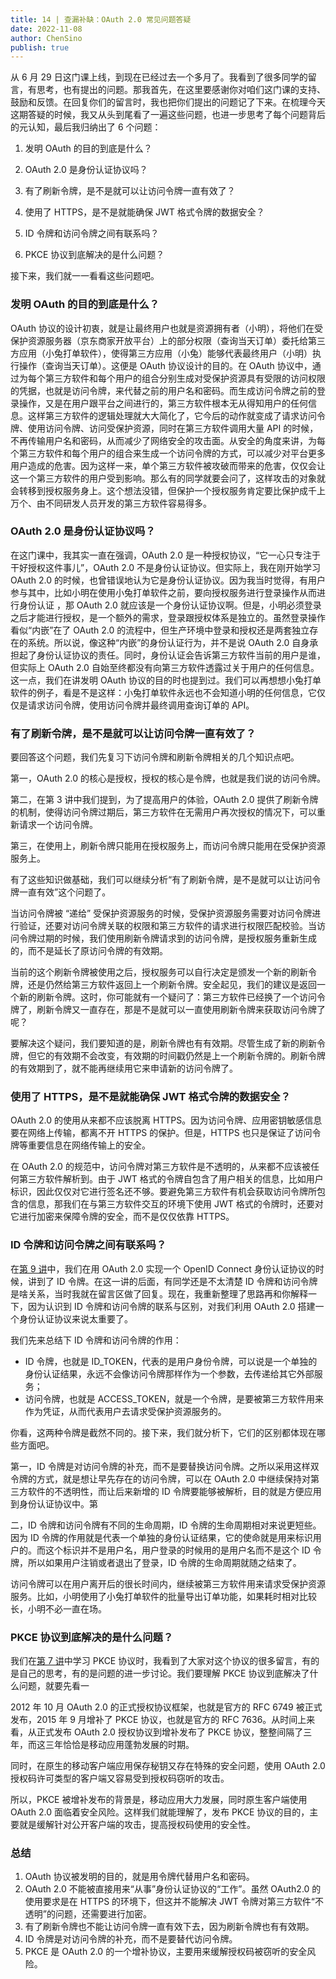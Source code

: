 ```yaml
---
title: 14 | 查漏补缺：OAuth 2.0 常见问题答疑
date: 2022-11-08
author: ChenSino
publish: true
---
```


从 6 月 29 日这门课上线，到现在已经过去一个多月了。我看到了很多同学的留言，有思考，也有提出的问题。那我首先，在这里要感谢你对咱们这门课的支持、鼓励和反馈。在回复你们的留言时，我也把你们提出的问题记了下来。在梳理今天这期答疑的时候，我又从头到尾看了一遍这些问题，也进一步思考了每个问题背后的元认知，最后我归纳出了 6 个问题：

1. 发明 OAuth 的目的到底是什么？

2. OAuth 2.0 是身份认证协议吗？

3. 有了刷新令牌，是不是就可以让访问令牌一直有效了？

4. 使用了 HTTPS，是不是就能确保 JWT 格式令牌的数据安全？

5. ID 令牌和访问令牌之间有联系吗？

6. PKCE 协议到底解决的是什么问题？

接下来，我们就一一看看这些问题吧。

### 发明 OAuth 的目的到底是什么？

OAuth 协议的设计初衷，就是让最终用户也就是资源拥有者（小明），将他们在受保护资源服务器（京东商家开放平台）上的部分权限（查询当天订单）委托给第三方应用（小兔打单软件），使得第三方应用（小兔）能够代表最终用户（小明）执行操作（查询当天订单）。这便是 OAuth 协议设计的目的。在 OAuth 协议中，通过为每个第三方软件和每个用户的组合分别生成对受保护资源具有受限的访问权限的凭据，也就是访问令牌，来代替之前的用户名和密码。而生成访问令牌之前的登录操作，又是在用户跟平台之间进行的，第三方软件根本无从得知用户的任何信息。这样第三方软件的逻辑处理就大大简化了，它今后的动作就变成了请求访问令牌、使用访问令牌、访问受保护资源，同时在第三方软件调用大量 API 的时候，不再传输用户名和密码，从而减少了网络安全的攻击面。从安全的角度来讲，为每个第三方软件和每个用户的组合来生成一个访问令牌的方式，可以减少对平台更多用户造成的危害。因为这样一来，单个第三方软件被攻破而带来的危害，仅仅会让这一个第三方软件的用户受到影响。那么有的同学就要会问了，这样攻击的对象就会转移到授权服务身上。这个想法没错，但保护一个授权服务肯定要比保护成千上万个、由不同研发人员开发的第三方软件容易得多。

### OAuth 2.0 是身份认证协议吗？

在这门课中，我其实一直在强调，OAuth 2.0 是一种授权协议，“它一心只专注于干好授权这件事儿”，OAuth 2.0 不是身份认证协议。但实际上，我在刚开始学习 OAuth 2.0 的时候，也曾错误地认为它是身份认证协议。因为我当时觉得，有用户参与其中，比如小明在使用小兔打单软件之前，要向授权服务进行登录操作从而进行身份认证 ，那 OAuth 2.0 就应该是一个身份认证协议啊。但是，小明必须登录之后才能进行授权，是一个额外的需求，登录跟授权体系是独立的。虽然登录操作看似“内嵌”在了 OAuth 2.0 的流程中，但生产环境中登录和授权还是两套独立存在的系统。所以说，像这种“内嵌”的身份认证行为，并不是说 OAuth 2.0 自身承担起了身份认证协议的责任。同时，身份认证会告诉第三方软件当前的用户是谁，但实际上 OAuth 2.0 自始至终都没有向第三方软件透露过关于用户的任何信息。这一点，我们在讲发明 OAuth 协议的目的时也提到过。我们可以再想想小兔打单软件的例子，看是不是这样：小兔打单软件永远也不会知道小明的任何信息，它仅仅是请求访问令牌，使用访问令牌并最终调用查询订单的 API。

### 有了刷新令牌，是不是就可以让访问令牌一直有效了？

要回答这个问题，我们先复习下访问令牌和刷新令牌相关的几个知识点吧。

第一，OAuth 2.0 的核心是授权，授权的核心是令牌，也就是我们说的访问令牌。

第二，在第 3 讲中我们提到，为了提高用户的体验，OAuth 2.0 提供了刷新令牌的机制，使得访问令牌过期后，第三方软件在无需用户再次授权的情况下，可以重新请求一个访问令牌。

第三，在使用上，刷新令牌只能用在授权服务上，而访问令牌只能用在受保护资源服务上。

有了这些知识做基础，我们可以继续分析“有了刷新令牌，是不是就可以让访问令牌一直有效”这个问题了。

当访问令牌被 “递给” 受保护资源服务的时候，受保护资源服务需要对访问令牌进行验证，还要对访问令牌关联的权限和第三方软件的请求进行权限匹配校验。当访问令牌过期的时候，我们使用刷新令牌请求到的访问令牌，是授权服务重新生成的，而不是延长了原访问令牌的有效期。

当前的这个刷新令牌被使用之后，授权服务可以自行决定是颁发一个新的刷新令牌，还是仍然给第三方软件返回上一个刷新令牌。安全起见，我们的建议是返回一个新的刷新令牌。这时，你可能就有一个疑问了：第三方软件已经换了一个访问令牌了，刷新令牌又一直存在，那是不是就可以一直使用刷新令牌来获取访问令牌了呢？

要解决这个疑问，我们要知道的是，刷新令牌也有有效期。尽管生成了新的刷新令牌，但它的有效期不会改变，有效期的时间戳仍然是上一个刷新令牌的。刷新令牌的有效期到了，就不能再继续用它来申请新的访问令牌了。

### 使用了 HTTPS，是不是就能确保 JWT 格式令牌的数据安全？

OAuth 2.0 的使用从来都不应该脱离 HTTPS。因为访问令牌、应用密钥敏感信息要在网络上传输，都离不开 HTTPS 的保护。但是，HTTPS 也只是保证了访问令牌等重要信息在网络传输上的安全。

在 OAuth 2.0 的规范中，访问令牌对第三方软件是不透明的，从来都不应该被任何第三方软件解析到。由于 JWT 格式的令牌自包含了用户相关的信息，比如用户标识，因此仅仅对它进行签名还不够。要避免第三方软件有机会获取访问令牌所包含的信息，那我们在与第三方软件交互的环境下使用 JWT 格式的令牌时，还要对它进行加密来保障令牌的安全，而不是仅仅依靠 HTTPS。

### ID 令牌和访问令牌之间有联系吗？

在[第 9 讲](https://chensino.github.io/other/oauth2/09.html)中，我们在用 OAuth 2.0 实现一个 OpenID Connect 身份认证协议的时候，讲到了 ID 令牌。在这一讲的后面，有同学还是不太清楚 ID 令牌和访问令牌是啥关系，当时我就在留言区做了回复。现在，我重新整理了思路再和你解释一下，因为认识到 ID 令牌和访问令牌的联系与区别，对我们利用 OAuth 2.0 搭建一个身份认证协议来说太重要了。

我们先来总结下 ID 令牌和访问令牌的作用：

- ID 令牌，也就是 ID_TOKEN，代表的是用户身份令牌，可以说是一个单独的身份认证结果，永远不会像访问令牌那样作为一个参数，去传递给其它外部服务；
- 访问令牌，也就是 ACCESS_TOKEN，就是一个令牌，是要被第三方软件用来作为凭证，从而代表用户去请求受保护资源服务的。

你看，这两种令牌是截然不同的。接下来，我们就分析下，它们的区别都体现在哪些方面吧。

第一，ID 令牌是对访问令牌的补充，而不是要替换访问令牌。之所以采用这样双令牌的方式，就是想让早先存在的访问令牌，可以在 OAuth 2.0 中继续保持对第三方软件的不透明性，而让后来新增的 ID 令牌要能够被解析，目的就是方便应用到身份认证协议中。第

二，ID 令牌和访问令牌有不同的生命周期，ID 令牌的生命周期相对来说更短些。因为 ID 令牌的作用就是代表一个单独的身份认证结果，它的使命就是用来标识用户的。而这个标识并不是用户名，用户登录的时候用的是用户名而不是这个 ID 令牌，所以如果用户注销或者退出了登录，ID 令牌的生命周期就随之结束了。

访问令牌可以在用户离开后的很长时间内，继续被第三方软件用来请求受保护资源服务。比如，小明使用了小兔打单软件的批量导出订单功能，如果耗时相对比较长，小明不必一直在场。

### PKCE 协议到底解决的是什么问题？

我们在[第 7 讲](https://chensino.github.io/other/oauth2/12.html)中学习 PKCE 协议时，我看到了大家对这个协议的很多留言，有的是自己的思考，有的是问题的进一步讨论。我们要理解 PKCE 协议到底解决了什么问题，就要先看一

2012 年 10 月 OAuth 2.0 的正式授权协议框架，也就是官方的 RFC 6749 被正式发布，2015 年 9 月增补了 PKCE 协议，也就是官方的 RFC 7636。从时间上来看，从正式发布 OAuth 2.0 授权协议到增补发布了 PKCE 协议，整整间隔了三年，而这三年恰恰是移动应用蓬勃发展的时期。

同时，在原生的移动客户端应用保存秘钥又存在特殊的安全问题，使用 OAuth 2.0 授权码许可类型的客户端又容易受到授权码窃听的攻击。

所以，PKCE 被增补发布的背景是，移动应用大力发展，同时原生客户端使用 OAuth 2.0 面临着安全风险。这样我们就能理解了，发布 PKCE 协议的目的，主要就是缓解针对公开客户端的攻击，提高授权码使用的安全性。

### 总结

1. OAuth 协议被发明的目的，就是用令牌代替用户名和密码。
2. OAuth 2.0 不能被直接用来“从事”身份认证协议的“工作”。虽然 OAuth2.0 的使用要求是在 HTTPS 的环境下，但这并不能解决 JWT 令牌对第三方软件“不透明”的问题，还需要进行加密。
3. 有了刷新令牌也不能让访问令牌一直有效下去，因为刷新令牌也有有效期。
4. ID 令牌是对访问令牌的补充，而不是要替代访问令牌。
5. PKCE 是 OAuth 2.0 的一个增补协议，主要用来缓解授权码被窃听的安全风险。
